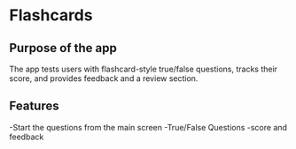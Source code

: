 # Flashcards
## Purpose of the app 
The app tests users with flashcard-style true/false questions, tracks their score, and provides feedback and a review section.
## Features 
-Start the questions from the main screen 
-True/False Questions 
-score and feedback
